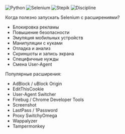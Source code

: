 ![Python](https://img.shields.io/badge/Python-3776AB?style=for-the-badge&logo=python&logoColor=white)
![Selenium](https://img.shields.io/badge/Selenium-43B02A?style=for-the-badge&logo=selenium&logoColor=white)
![Stepik](https://img.shields.io/badge/Stepik-000000?style=for-the-badge&logo=stepik&logoColor=white)
![Discipline](https://img.shields.io/badge/Discipline%20🐬-00C957?style=for-the-badge&logoColor=white)


Когда полезно запускать Selenium c расширениями? 
 - Блокировка рекламы
 - Повышение безопасности
 - Эмуляция мобильных устройств
 - Манипуляции с куками
 - Отладка и анализ
 - Скриншоты и запись экрана
 - Специфичные нужды
 - Смена User-Agent


Популярные расширения:
 - AdBlock / uBlock Origin
 - EditThisCookie
 - User-Agent Switcher
 - Firebug / Chrome Developer Tools
 - Screenshot
 - LastPass / 1Password
 - Proxy SwitchyOmega
 - Wappalyzer
 - Tampermonkey
